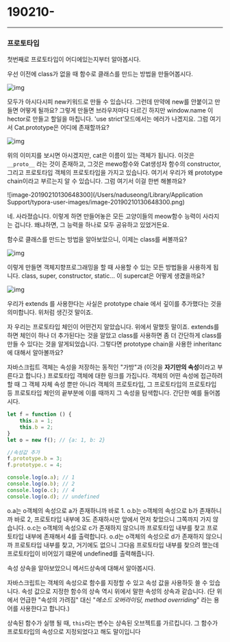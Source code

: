 # 190210-

------

### 프로토타입

첫번째로 프로토타입이 어디에있는지부터 알아봅시다.

우선 이전에 class가 없을 때 함수로 클래스를 만드는 방법을 만들어봅시다.

![img](https://cdn-images-1.medium.com/max/800/1*y4PkgnYJmLPur2MVzIJZ4A.jpeg)

모두가 아시다시피 new키워드로 만들 수 있습니다. 그런데 만약에 new를 안붙이고 만들면 어떻게 될까요? 그렇게 만들면 브라우저마다 다르긴 하지만 window.name 이 hector로 만들고 할일을 마칩니다. 'use strict'모드에서는 에러가 나겠지요. 
그럼 여기서 Cat.prototype은 어디에 존재할까요?

![img](https://cdn-images-1.medium.com/max/800/1*PYBw1HG7zT_vQAF6-JohxQ.jpeg)

위의 이미지를 보시면 아시겠지만, cat은 이름이 있는 객체가 됩니다. 이것은 `__proto__` 라는 것이 존재하고, 그것은 mewo함수와 Cat생성자 함수의 constructor, 그리고 프로토타입 객체의 프로토타입을 가지고 있습니다. 여기서 우리가 왜 prototype chain이라고 부르는지 알 수 있습니다. 그럼 여기서 이걸 한번 해볼까요? 

![image-20190210130648300](/Users/naduseong/Library/Application Support/typora-user-images/image-20190210130648300.png)

네. 사라졌습니다. 이렇게 하면 만들어놓은 모든 고양이들의 meow함수 능력이 사라지는 겁니다. 왜냐하면, 그 능력을 하나로 모두 공유하고 있었거든요.

함수로 클래스를 만드는 방법을 알아보았으니, 이제는 class를 써볼까요?

![img](https://cdn-images-1.medium.com/max/800/1*9ropehPTGw99dAUNXYFnUQ.jpeg)

이렇게 만들면 객체지향프로그래밍을 할 때 사용할 수 있는 모든 방법들을 사용하게 됩니다. class, super, constructor, static... 이 supercat은 어떻게 생겼을까요?

![img](https://cdn-images-1.medium.com/max/800/1*ADWWzjPuNvoHQlmpMlnIrQ.jpeg)

우리가 extends 를 사용한다는 사실은 prototype chaie 에서 깊이를 추가했다는 것을 의미합니다. 위처럼 생긴것 말이죠. 

자 우리는 프로토타입 체인이 어떤건지 알았습니다. 위에서 말했듯 말이죠. extends를 하면 체인이 하나 더 추가된다는 것을 알았고 class를 사용하면 좀 더 간단하게 class를 만들 수 있다는 것을 알게되었습니다. 그렇다면 prototype chain을 사용한 inheritanc 에 대해서 알아볼까요?

자바스크립트 객체는 속성을 저장하는 동적인 "가방"과 (이것을 **자기만의 속성**이라고 부른다고 합니다.) 프로토타입 객체에 대한 링크를 가집니다. 객체의 어떤 속성에 접근하려할 때 그 객체 자체 속성 뿐만 아니라 객체의 프로토타입, 그 프로토타입의 프로토타입 등 프로토타입 체인의 끝부분에 이를 때까지 그 속성을 탐색합니다. 간단한 예를 들어봅시다.

```javascript
let f = function () {
    this.a = 1;
    this.b = 2;
}
let o = new f(); // {a: 1, b: 2}

//속성값 추가
f.prototype.b = 3;
f.prototype.c = 4;

console.log(o.a); // 1
console.log(o.b); // 2
console.log(o.c); // 4
console.log(o.d); // undefined
```

o.a는 o객체의 속성으로 a가 존재하니까 바로 1.
o.b는 o객체의 속성으로 b가 존재하니까 바로 2, 프로토타입 내부에 3도 존재하시만 앞에서 먼저 찾았으니 그쪽까지 가지 않습니다.
o.c는 o객체의 속성으로 c가 존재하지 않으니까 프로토타입 내부를 찾고 프로토타입 내부에 존재해서 4를 출력합니다.
o.d는 o객체의 속성으로 d가 존재하지 않으니까 프로토타입 내부를 찾고, 거기에도 없으니 그다음 프로토타입 내부를 찾으려 했는데 프로토타입이 비어있기 떄문에 undefined를 출력해줍니다.

속성 상속을 알아보았으니 메서드상속에 대해서 알아봅시다.

자바스크립트는 객체의 속성으로 함수를 지정할 수 있고 속성 값을 사용하듯 쓸 수 있습니다. 속성 값으로 지정한 함수의 상속 역시 위에서 말한 속성의 상속과 같습니다. (단 위에서 언급한 "속성의 가려짐" 대신 "*메소드 오버라이딩, method overriding*" 라는 용어를 사용한다고 합니다.)

상속된 함수가 실행 될 때,  `this`라는 변수는 상속된 오브젝트를 가르킵니다. 그 함수가 프로토타입의 속성으로 지정되었다고 해도 말이입니다

